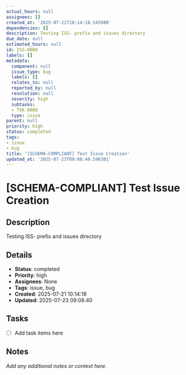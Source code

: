 ```yaml
---
actual_hours: null
assignees: []
created_at: '2025-07-21T10:14:18.545980'
dependencies: []
description: Testing ISS- prefix and issues directory
due_date: null
estimated_hours: null
id: ISS-0008
labels: []
metadata:
  component: null
  issue_type: bug
  labels: []
  relates_to: null
  reported_by: null
  resolution: null
  severity: high
  subtasks:
  - TSK-0008
  type: issue
parent: null
priority: high
status: completed
tags:
- issue
- bug
title: '[SCHEMA-COMPLIANT] Test Issue Creation'
updated_at: '2025-07-23T09:08:40.598301'
---
```


# [SCHEMA-COMPLIANT] Test Issue Creation

## Description
Testing ISS- prefix and issues directory

## Details
- **Status**: completed
- **Priority**: high
- **Assignees**: None
- **Tags**: issue, bug
- **Created**: 2025-07-21 10:14:18
- **Updated**: 2025-07-23 09:08:40

## Tasks
- [ ] Add task items here

## Notes
_Add any additional notes or context here._
